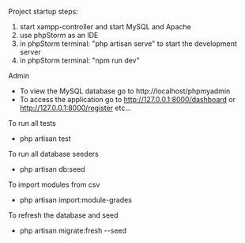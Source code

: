 Project startup steps:
1. start xampp-controller and start MySQL and Apache
2. use phpStorm as an IDE
3. in phpStorm terminal: "php artisan serve" to start the development server
4. in phpStorm terminal: "npm run dev"

Admin
- To view the MySQL database go to http://localhost/phpmyadmin
- To access the application go to http://127.0.0.1:8000/dashboard or http://127.0.0.1:8000/register etc...

To run all tests
- php artisan test

To run all database seeders
- php artisan db:seed

To import modules from csv
- php artisan import:module-grades

To refresh the database and seed
- php artisan migrate:fresh --seed
